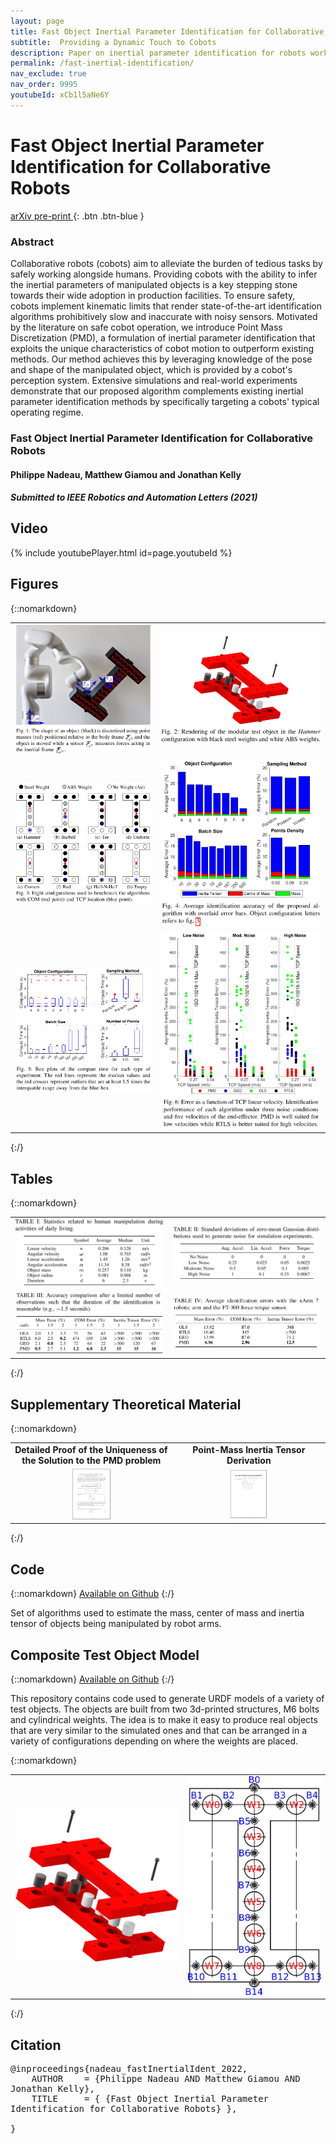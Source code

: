 ```yaml
---
layout: page
title: Fast Object Inertial Parameter Identification for Collaborative Robots
subtitle:  Providing a Dynamic Touch to Cobots
description: Paper on inertial parameter identification for robots working at the pace of human workers
permalink: /fast-inertial-identification/
nav_exclude: true
nav_order: 9995
youtubeId: xCb1l5aNe6Y
---
```


# Fast Object Inertial Parameter Identification for Collaborative Robots

[<i class="fa fa-file-text-o" aria-hidden="true"></i> arXiv pre-print ](https://arxiv.org/abs/){: .btn .btn-blue }

### Abstract
Collaborative robots (cobots) aim to alleviate the burden of tedious tasks by safely working alongside humans. Providing cobots with the ability to infer the inertial parameters of manipulated objects is a key stepping stone towards their wide adoption in production facilities. To ensure safety, cobots implement kinematic limits that render state-of-the-art identification algorithms prohibitively slow and inaccurate with noisy sensors. Motivated by the literature on safe cobot operation, we introduce Point Mass Discretization (PMD), a formulation of inertial parameter identification that exploits the unique characteristics of cobot motion to outperform existing methods. Our method achieves this by leveraging knowledge of the pose and shape of the manipulated object, which is provided by a cobot's perception system. Extensive simulations and real-world experiments demonstrate that our proposed algorithm complements existing inertial parameter identification methods by specifically targeting a cobots' typical operating regime.

### Fast Object Inertial Parameter Identification for Collaborative Robots
#### Philippe Nadeau, Matthew Giamou and Jonathan Kelly 
##### Submitted to IEEE Robotics and Automation Letters (2021)

## Video
{% include youtubePlayer.html id=page.youtubeId %}

## Figures
{::nomarkdown}
<table width="100%">
  <tr>
  <td><img src="/assets/fast-inertial-identification/Fig1.png" width="100%" /></td>
  <td><img src="/assets/fast-inertial-identification/Fig2.png" width="100%" /></td>
  </tr>
  <tr>
  <td><img src="/assets/fast-inertial-identification/Fig3.png" width="100%"/></td>
  <td><img src="/assets/fast-inertial-identification/Fig4.png" width="100%" /></td>
  </tr>
  <tr>
  <td><img src="/assets/fast-inertial-identification/Fig5.png" width="100%" /></td>
  <td><img src="/assets/fast-inertial-identification/Fig6.png" width="100%"/></td>
  </tr>
</table>
{:/}

## Tables
{::nomarkdown}
<table width="100%">
  <tr>
  <td><img src="/assets/fast-inertial-identification/Tab1.png" width="100%"/></td>
  <td><img src="/assets/fast-inertial-identification/Tab2.png" width="100%"/></td>
  </tr>
  <tr>
  <td><img src="/assets/fast-inertial-identification/Tab3.png" width="100%"/></td>
  <td><img src="/assets/fast-inertial-identification/Tab4.png" width="100%"/></td>
  </tr>
</table>
{:/}

## Supplementary Theoretical Material
{::nomarkdown}
<table width="100%" style="text-align: center;font-weight: bold;">
  <tr>
  <td>Detailed Proof of the Uniqueness of the Solution to the PMD problem</td>
  <td>Point-Mass Inertia Tensor Derivation</td>
  </tr>
  <tr>
  <td><a target="_blank" rel="external" href="https://drive.google.com/file/d/1UHp66af_MPMaJ_4_0Bhw-TM6PJGsL3oT/view?usp=sharing"><img src='/assets/fast-inertial-identification/ProofFirstPage.png' width='25%'></a></td>
  <td><a target="_blank" rel="external" href="https://drive.google.com/file/d/1m4KLf0IvOZMSWMnCa-RD-HpGZWu_tfTR/view?usp=sharing"><img src='/assets/fast-inertial-identification/DerivationFirstPage.png' width='25%'></a></td>
  </tr>
</table>
{:/}

## Code
{::nomarkdown} 
<a target="_blank" rel="external" href="https://github.com/PhilNad/object-inertial-param-id"><i class="fa fa-github-square" aria-hidden="true"></i> Available on Github</a>
{:/}

Set of algorithms used to estimate the mass, center of mass and inertia tensor of objects being manipulated by robot arms.

## Composite Test Object Model
{::nomarkdown} 
<a target="_blank" rel="external" href="https://github.com/utiasSTARS/pyb-sim-models/tree/main/pbsm/models/CompositeTestObject"><i class="fa fa-github-square" aria-hidden="true"></i> Available on Github</a>
{:/}

This repository contains code used to generate URDF models of a variety of test objects. The objects are built from two 3d-printed structures, M6 bolts and cylindrical weights. The idea is to make it easy to produce real objects that are very similar to the simulated ones and that can be arranged in a variety of configurations depending on where the weights are placed.

{::nomarkdown} 
<table width="100%">
  <tr>
  <td><img src="/assets/fast-inertial-identification/CompositeTestObjectRenderingCropped.png" width="100%" /></td>
  <td><img src="/assets/fast-inertial-identification/CompositeTestObjectSchematic.png" width="100%" /></td>
  </tr>
</table>
{:/}

## Citation
<pre wrap='true'>
@inproceedings{nadeau_fastInertialIdent_2022, 
    AUTHOR    = {Philippe Nadeau AND Matthew Giamou AND Jonathan Kelly}, 
    TITLE     = { {Fast Object Inertial Parameter Identification for Collaborative Robots} }, 
<!--    BOOKTITLE = {Proceedings of the {IEEE} International Conference on Robotics and Automation {(ICRA'22})}, 
    YEAR      = {2022}, 
    ADDRESS   = {Philadelphia, PA, USA}, 
    MONTH     = {May}, 
    DOI       = {}
-->
}
</pre>


